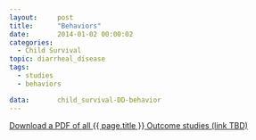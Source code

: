 ```yaml
---
layout:     post
title:      "Behaviors"
date:       2014-01-02 00:00:02
categories: 
  - Child Survival
topic: diarrheal_disease
tags:       
  - studies
  - behaviors

data:       child_survival-DD-behavior
---
```


[Download a PDF of all {{ page.title }} Outcome studies (link TBD)]()